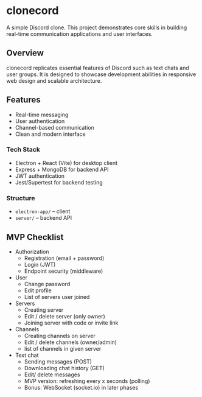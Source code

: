 # clonecord

A simple Discord clone. This project demonstrates core skills in building real-time communication applications and user interfaces.

## Overview

clonecord replicates essential features of Discord such as text chats and user groups. It is designed to showcase development abilities in responsive web design and scalable architecture.

## Features

- Real-time messaging
- User authentication
- Channel-based communication
- Clean and modern interface

### Tech Stack
- Electron + React (Vite) for desktop client
- Express + MongoDB for backend API
- JWT authentication
- Jest/Supertest for backend testing

### Structure
- `electron-app/` – client
- `server/` – backend API


## MVP Checklist

- Authorization
    - Registration (email + password)
    - Login (JWT)
    - Endpoint security (middleware)
- User
    - Change password
    - Edit profile
    - List of servers user joined
- Servers
    - Creating server
    - Edit / delete server (only owner)
    - Joining server with code or invite link
- Channels
    - Creating channels on server
    - Edit / delete channels (owner/admin)
    - list of channels in given server
- Text chat
    - Sending messages (POST)
    - Downloading chat history (GET)
    - Edit/ delete messages
    - MVP version: refreshing every x seconds (polling)
    - Bonus: WebSocket (socket.io) in later phases